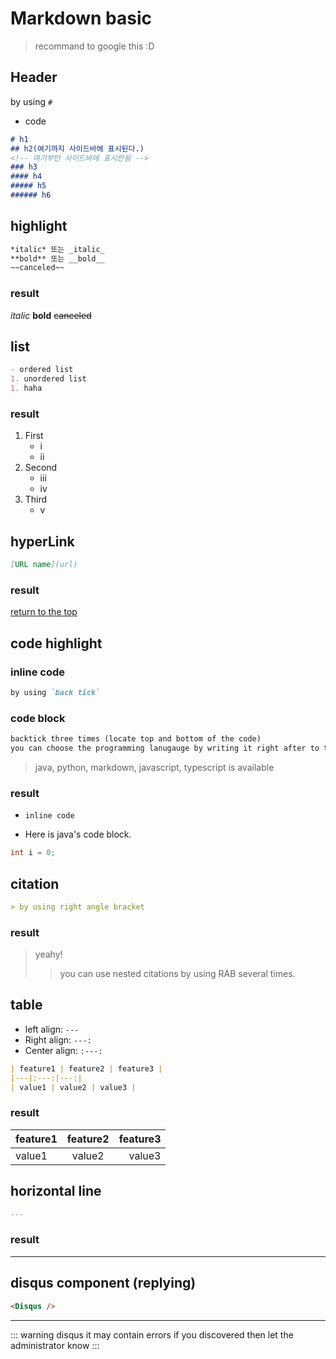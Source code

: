 # Markdown basic

> recommand to google this :D

## Header

by using `#`

- code

```markdown
# h1
## h2(여기까지 사이드바에 표시된다.)
<!-- 여기부턴 사이드바에 표시안됨 -->
### h3
#### h4
##### h5
###### h6
```

## highlight

```markdown
*italic* 또는 _italic_
**bold** 또는 __bold__
~~canceled~~
```

### result

*italic*
**bold**
~~canceled~~

## list

```markdown
- ordered list
1. unordered list
1. haha
```

### result

1. First
    - i
    - ii
2. Second
    - iii
    - iv
3. Third
    - v

## hyperLink

```markdown
[URL name](url)
```

### result

[return to the top](./)

## code highlight

### inline code

```markdown
by using `back tick`
```

### code block

```markdown
backtick three times (locate top and bottom of the code)
you can choose the programming lanugauge by writing it right after to the backticks of the top
```

> java, python, markdown, javascript, typescript is available

### result

- `inline code`

- Here is java's code block.
```java
int i = 0;
```

## citation

```markdown
> by using right angle bracket
```

### result

> yeahy!
>> you can use nested citations by using RAB several times.

## table

- left align: `---`
- Right align: `---:`
- Center align: `:---:`

```markdown
| feature1 | feature2 | feature3 |
|---|:---:|---:|
| value1 | value2 | value3 |
```

### result

| feature1 | feature2 | feature3 |
|---|:---:|---:|
| value1 | value2 | value3 |

## horizontal line

```markdown
---
```

### result

---

## disqus component (replying)

```markdown
<Disqus />
```

---
::: warning disqus it may contain errors
if you discovered then let the administrator know
:::

<Disqus/>